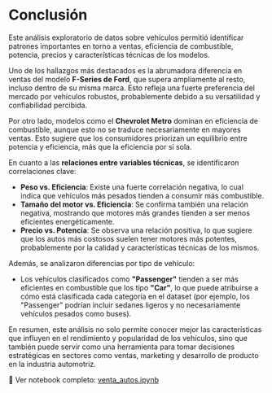 # Conclusión

Este análisis exploratorio de datos sobre vehículos permitió identificar patrones importantes en torno a ventas, eficiencia de combustible, potencia, precios y características técnicas de los modelos.

Uno de los hallazgos más destacados es la abrumadora diferencia en ventas del modelo **F-Series de Ford**, que supera ampliamente al resto, incluso dentro de su misma marca. Esto refleja una fuerte preferencia del mercado por vehículos robustos, probablemente debido a su versatilidad y confiabilidad percibida.

Por otro lado, modelos como el **Chevrolet Metro** dominan en eficiencia de combustible, aunque esto no se traduce necesariamente en mayores ventas. Esto sugiere que los consumidores priorizan un equilibrio entre potencia y eficiencia, más que la eficiencia por sí sola.

En cuanto a las **relaciones entre variables técnicas**, se identificaron correlaciones clave:

- **Peso vs. Eficiencia**: Existe una fuerte correlación negativa, lo cual indica que vehículos más pesados tienden a consumir más combustible.
- **Tamaño del motor vs. Eficiencia**: Se confirma también una relación negativa, mostrando que motores más grandes tienden a ser menos eficientes energéticamente.
- **Precio vs. Potencia**: Se observa una relación positiva, lo que sugiere que los autos más costosos suelen tener motores más potentes, probablemente por la calidad y características técnicas de los mismos.

Además, se analizaron diferencias por tipo de vehículo:
- Los vehículos clasificados como **"Passenger"** tienden a ser más eficientes en combustible que los tipo **"Car"**, lo que puede atribuirse a cómo está clasificada cada categoría en el dataset (por ejemplo, los "Passenger" podrían incluir sedanes ligeros y no necesariamente vehículos pesados como buses).

En resumen, este análisis no solo permite conocer mejor las características que influyen en el rendimiento y popularidad de los vehículos, sino que también puede servir como una herramienta para tomar decisiones estratégicas en sectores como ventas, marketing y desarrollo de producto en la industria automotriz.

🔗 Ver notebook completo: [venta_autos.ipynb](venta_autos.ipynb)
